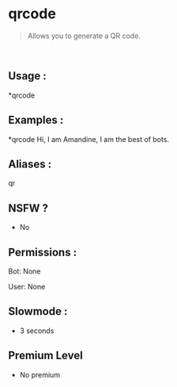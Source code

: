 # qrcode

> Allows you to generate a QR code.

<br>

## Usage :

*qrcode <text>

## Examples :

*qrcode Hi, I am Amandine, I am the best of bots.

## Aliases :

qr

## NSFW ?

- No

## Permissions :

Bot: None
<br>

User: None

## Slowmode :

- 3 seconds

## Premium Level

- No premium
